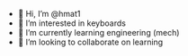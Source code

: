 - 👋 Hi, I’m @hmat1
- 👀 I’m interested in keyboards
- 🌱 I’m currently learning engineering (mech)
- 💞️ I’m looking to collaborate on learning


<!---
hmat1/hmat1 is a ✨ special ✨ repository because its `README.md` (this file) appears on your GitHub profile.
You can click the Preview link to take a look at your changes.
--->

